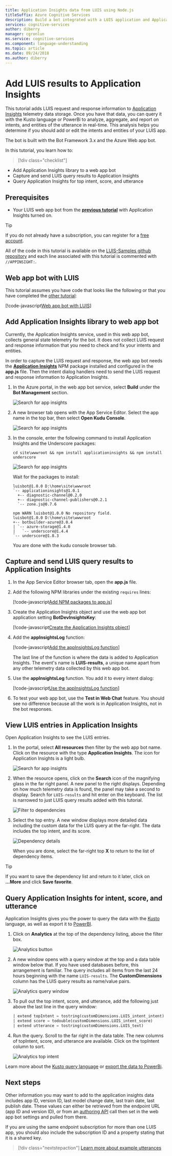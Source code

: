 ```yaml
---
title: Application Insights data from LUIS using Node.js 
titleSuffix: Azure Cognitive Services
description: Build a bot integrated with a LUIS application and Application Insights using Node.js.
services: cognitive-services
author: diberry
manager: cgronlun
ms.service: cognitive-services
ms.component: language-understanding
ms.topic: article
ms.date: 09/24/2018
ms.author: diberry
---
```


# Add LUIS results to Application Insights
This tutorial adds LUIS request and response information to [Application Insights](https://azure.microsoft.com/services/application-insights/) telemetry data storage. Once you have that data, you can query it with the Kusto language or PowerBi to analyze, aggregate, and report on intents, and entities of the utterance in real-time. This analysis helps you determine if you should add or edit the intents and entities of your LUIS app.

The bot is built with the Bot Framework 3.x and the Azure Web app bot.

In this tutorial, you learn how to:

> [!div class="checklist"]
* Add Application Insights library to a web app bot
* Capture and send LUIS query results to Application Insights
* Query Application Insights for top intent, score, and utterance

## Prerequisites

* Your LUIS web app bot from the **[previous tutorial](luis-nodejs-tutorial-build-bot-framework-sample.md)** with Application Insights turned on. 

> [!Tip]
> If you do not already have a subscription, you can register for a [free account](https://azure.microsoft.com/free/).

All of the code in this tutorial is available on the [LUIS-Samples github repository](https://github.com/Microsoft/LUIS-Samples/tree/master/documentation-samples/tutorial-web-app-bot-application-insights/nodejs) and each line associated with this tutorial is commented with `//APPINSIGHT:`. 

## Web app bot with LUIS
This tutorial assumes you have code that looks like the following or that you have completed the [other tutorial](luis-nodejs-tutorial-build-bot-framework-sample.md): 

   [!code-javascript[Web app bot with LUIS](~/samples-luis/documentation-samples/tutorial-web-app-bot/nodejs/app.js "Web app bot with LUIS")]

## Add Application Insights library to web app bot
Currently, the Application Insights service, used in this web app bot, collects general state telemetry for the bot. It does not collect LUIS request and response information that you need to check and fix your intents and entities. 

In order to capture the LUIS request and response, the web app bot needs the **[Application Insights](https://www.npmjs.com/package/applicationinsights)** NPM package installed and configured in the **app.js** file. Then the intent dialog handlers need to send the LUIS request and response information to Application Insights. 

1. In the Azure portal, in the web app bot service, select **Build** under the **Bot Management** section. 

    ![Search for app insights](./media/luis-tutorial-appinsights/build.png)

2. A new browser tab opens with the App Service Editor. Select the app name in the top bar, then select **Open Kudu Console**. 

    ![Search for app insights](./media/luis-tutorial-appinsights/kudu-console.png)

3. In the console, enter the following command to install Application Insights and the Underscore packages:

    ```
    cd site\wwwroot && npm install applicationinsights && npm install underscore
    ```

    ![Search for app insights](./media/luis-tutorial-appinsights/npm-install.png)

    Wait for the packages to install:

    ```
    luisbot@1.0.0 D:\home\site\wwwroot
    `-- applicationinsights@1.0.1 
      +-- diagnostic-channel@0.2.0 
      +-- diagnostic-channel-publishers@0.2.1 
      `-- zone.js@0.7.6 
    
    npm WARN luisbot@1.0.0 No repository field.
    luisbot@1.0.0 D:\home\site\wwwroot
    +-- botbuilder-azure@3.0.4
    | `-- azure-storage@1.4.0
    |   `-- underscore@1.4.4 
    `-- underscore@1.8.3 
    ```

    You are done with the kudu console browser tab.

## Capture and send LUIS query results to Application Insights
1. In the App Service Editor browser tab, open the **app.js** file.

2. Add the following NPM libraries under the existing `requires` lines:

   [!code-javascript[Add NPM packages to app.js](~/samples-luis/documentation-samples/tutorial-web-app-bot-application-insights/nodejs/app.js?range=12-16 "Add NPM packages to app.js")]

3. Create the Application Insights object and use the web app bot application setting **BotDevInsightsKey**: 

   [!code-javascript[Create the Application Insights object](~/samples-luis/documentation-samples/tutorial-web-app-bot-application-insights/nodejs/app.js?range=68-80 "Create the Application Insights object")]

4. Add the **appInsightsLog** function:

   [!code-javascript[Add the appInsightsLog function](~/samples-luis/documentation-samples/tutorial-web-app-bot-application-insights/nodejs/app.js?range=82-109 "Add the appInsightsLog function")]

    The last line of the function is where the data is added to Application Insights. The event's name is **LUIS-results**, a unique name apart from any other telemetry data collected by this web app bot. 

5. Use the **appInsightsLog** function. You add it to every intent dialog:

   [!code-javascript[Use the appInsightsLog function](~/samples-luis/documentation-samples/tutorial-web-app-bot-application-insights/nodejs/app.js?range=117-118 "Use the appInsightsLog function")]

6. To test your web app bot, use the **Test in Web Chat** feature. You should see no difference because all the work is in Application Insights, not in the bot responses.

## View LUIS entries in Application Insights
Open Application Insights to see the LUIS entries. 

1. In the portal, select **All resources** then filter by the web app bot name. Click on the resource with the type **Application Insights**. The icon for Application Insights is a light bulb. 

    ![Search for app insights](./media/luis-tutorial-appinsights/search-for-app-insights.png)



2. When the resource opens, click on the **Search** icon of the magnifying glass in the far right panel. A new panel to the right displays. Depending on how much telemetry data is found, the panel may take a second to display. Search for `LUIS-results` and hit enter on the keyboard. The list is narrowed to just LUIS query results added with this tutorial.

    ![Filter to dependencies](./media/luis-tutorial-appinsights/app-insights-filter.png)

3. Select the top entry. A new window displays more detailed data including the custom data for the LUIS query at the far-right. The data includes the top intent, and its score.

    ![Dependency details](./media/luis-tutorial-appinsights/app-insights-detail.png)

    When you are done, select the far-right top **X** to return to the list of dependency items. 


> [!Tip]
> If you want to save the dependency list and return to it later, click on **...More** and click **Save favorite**.

## Query Application Insights for intent, score, and utterance
Application Insights gives you the power to query the data with the [Kusto](https://docs.microsoft.com/azure/application-insights/app-insights-analytics#query-data-in-analytics) language, as well as export it to [PowerBI](https://powerbi.microsoft.com). 

1. Click on **Analytics** at the top of the dependency listing, above the filter box. 

    ![Analytics button](./media/luis-tutorial-appinsights/analytics-button.png)

2. A new window opens with a query window at the top and a data table window below that. If you have used databases before, this arrangement is familiar. The query includes all items from the last 24 hours beginning with the name `LUIS-results`. The **CustomDimensions** column has the LUIS query results as name/value pairs.

    ![Analytics query window](./media/luis-tutorial-appinsights/analytics-query-window.png)

3. To pull out the top intent, score, and utterance, add the following just above the last line in the query window:

    ```SQL
    | extend topIntent = tostring(customDimensions.LUIS_intent_intent)
    | extend score = todouble(customDimensions.LUIS_intent_score)
    | extend utterance = tostring(customDimensions.LUIS_text)
    ```

4. Run the query. Scroll to the far right in the data table. The new columns of topIntent, score, and utterance are available. Click on the topIntent column to sort.

    ![Analytics top intent](./media/luis-tutorial-appinsights/app-insights-top-intent.png)


Learn more about the [Kusto query language](https://docs.microsoft.com/azure/log-analytics/query-language/get-started-queries) or [export the data to PowerBi](https://docs.microsoft.com/azure/application-insights/app-insights-export-power-bi). 

## Next steps

Other information you may want to add to the application insights data includes app ID, version ID, last model change date, last train date, last publish date. These values can either be retrieved from the endpoint URL (app ID and version ID), or from an [authoring API](https://westus.dev.cognitive.microsoft.com/docs/services/5890b47c39e2bb17b84a55ff/operations/5890b47c39e2bb052c5b9c3d) call then set in the web app bot settings and pulled from there.  

If you are using the same endpoint subscription for more than one LUIS app, you should also include the subscription ID and a property stating that it is a shared key. 

> [!div class="nextstepaction"]
> [Learn more about example utterances](luis-how-to-add-example-utterances.md)
